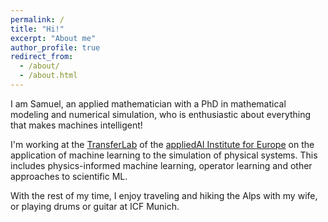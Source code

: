 ```yaml
---
permalink: /
title: "Hi!"
excerpt: "About me"
author_profile: true
redirect_from: 
  - /about/
  - /about.html
---
```


I am Samuel, an applied mathematician with a PhD in mathematical modeling
and numerical simulation, who is enthusiastic about everything that makes
machines intelligent!

I'm working at the [TransferLab](https://transferlab.ai) of
the [appliedAI Institute for Europe](https://appliedai-institute.de)
on the application of machine learning to the simulation of physical systems.
This includes physics-informed machine learning, operator learning and other 
approaches to scientific ML.

With the rest of my time, I enjoy traveling and hiking the Alps
with my wife, or playing drums or guitar at ICF Munich.
